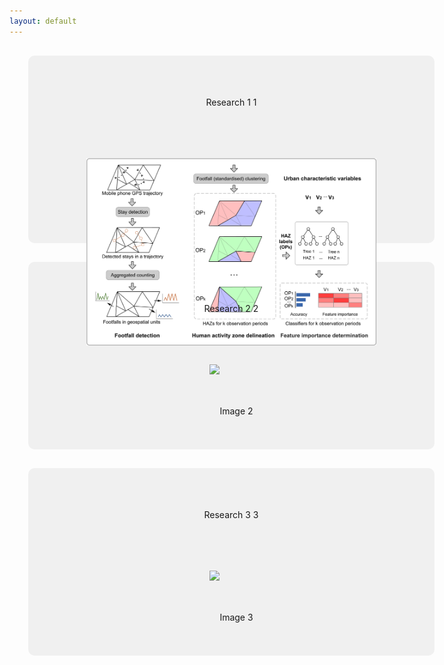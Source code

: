 ```yaml
---
layout: default
---
```





<div class="box">
    <p>Research 1 1</p> <!-- Text -->
    <img src="/assets/img/h_1.jpg" alt="Image 1"> <!-- Image -->
</div>

<div class="box">
    <p>Research 2 2</p> <!-- Text -->
    <img src=" " alt="Image 2"> <!-- Image -->
</div>

<div class="box">
    <p>Research 3 3</p> <!-- Text -->
    <img src=" " alt="Image 3"> <!-- Image -->
</div>













<style>
.box {
    width: 650px;
    height: 300px;
    margin: 30px;
    background-color: #f0f0f0;
    text-align: center;
    line-height: 150px;
    transition: background-color 0.5s;
    border-radius: 10px; /* Added this line */
}

.box img {
    width: 100%;
    height: 100%;
    object-fit: contain;
}

.box:hover {
    background-color: #ddd;
}
</style>
